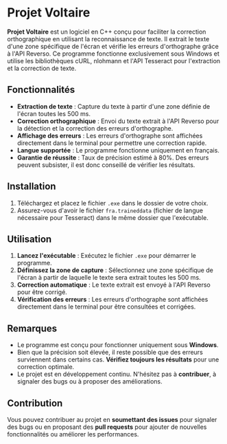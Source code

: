 # Projet Voltaire

**Projet Voltaire** est un logiciel en C++ conçu pour faciliter la correction orthographique en utilisant la reconnaissance de texte. Il extrait le texte d'une zone spécifique de l'écran et vérifie les erreurs d'orthographe grâce à l'API Reverso. Ce programme fonctionne exclusivement sous Windows et utilise les bibliothèques cURL, nlohmann et l'API Tesseract pour l'extraction et la correction de texte.

## Fonctionnalités

- **Extraction de texte** : Capture du texte à partir d'une zone définie de l'écran toutes les 500 ms.
- **Correction orthographique** : Envoi du texte extrait à l'API Reverso pour la détection et la correction des erreurs d'orthographe.
- **Affichage des erreurs** : Les erreurs d'orthographe sont affichées directement dans le terminal pour permettre une correction rapide.
- **Langue supportée** : Le programme fonctionne uniquement en français.
- **Garantie de réussite** : Taux de précision estimé à 80%. Des erreurs peuvent subsister, il est donc conseillé de vérifier les résultats.

## Installation

1. Téléchargez et placez le fichier `.exe` dans le dossier de votre choix.
2. Assurez-vous d'avoir le fichier `fra.traineddata` (fichier de langue nécessaire pour Tesseract) dans le même dossier que l'exécutable.

## Utilisation

1. **Lancez l'exécutable** : Exécutez le fichier `.exe` pour démarrer le programme.
2. **Définissez la zone de capture** : Sélectionnez une zone spécifique de l'écran à partir de laquelle le texte sera extrait toutes les 500 ms.
3. **Correction automatique** : Le texte extrait est envoyé à l'API Reverso pour être corrigé.
4. **Vérification des erreurs** : Les erreurs d'orthographe sont affichées directement dans le terminal pour être consultées et corrigées.

## Remarques

- Le programme est conçu pour fonctionner uniquement sous **Windows**.
- Bien que la précision soit élevée, il reste possible que des erreurs surviennent dans certains cas. **Vérifiez toujours les résultats** pour une correction optimale.
- Le projet est en développement continu. N'hésitez pas à **contribuer**, à signaler des bugs ou à proposer des améliorations.

## Contribution

Vous pouvez contribuer au projet en **soumettant des issues** pour signaler des bugs ou en proposant des **pull requests** pour ajouter de nouvelles fonctionnalités ou améliorer les performances.
